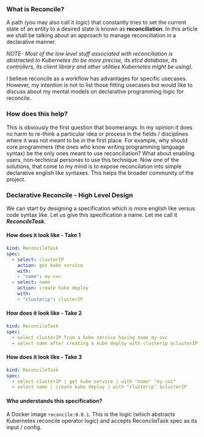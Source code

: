 ### What is Reconcile?
A path (you may also call it _logic_) that constantly tries to set the current state of an entity to a desired state is known 
as **reconciliation**. In this article we shall be talking about an approach to manage reconciliation in a declarative manner.

_NOTE- Most of the low level stuff associated with reconciliation is abstracted to Kubernetes (to be more precise, its etcd database, its controllers, its client library and other utilities Kubernetes might be using)._

I believe reconcile as a workflow has advantages for specific usecases. However, my intention is not to list those fitting
usecases but would like to discuss about my mental models on declarative programming logic for reconcile.

### How does this help?
This is obviously the first question that boomerangs. In my opinion it does no harm to re-think a particular idea or process 
in the fields / disciplines where it was not meant to be in the first place. For example, why should core programmers (the ones
who know writing programming language syntax) be the only ones meant to use reconciliation? What about enabling users, 
non-technical personas to use this technique. Now one of the solutions, that come to my mind is to expose reconcilation into
simple declarative english like syntaxes. This helps the broader community of the project.

### Declarative Reconcile - High Level Design
We can start by designing a specification which is more english like versus code syntax like. Let us give this specification a
name. Let me call it _**ReconcileTask**_.

#### How does it look like - Take 1
```yaml
kind: ReconcileTask
spec:
  - select: clusterIP
    action: get kube service
    with:
    - "name": my-svc
  - select: name 
    action: create kube deploy
    with: 
    - "clusterip": clusterIP
```
#### How does it look like - Take 2
```yaml
kind: ReconcileTask
spec:
  - select clusterIP from a kube service having name my-svc
  - select name after creating a kube deploy with clusterip $clusterIP
```
#### How does it look like - Take 3
```yaml
kind: ReconcileTask
spec:
  - select clusterIP | get kube service | with "name" "my-svc"
  - select name | create kube deploy | with "clusterip" $clusterIP
```

#### Who understands this specification?
A Docker image `reconcile:0.0.1`. This is the logic (which abstracts Kubernetes reconcile operator logic) and accepts 
ReconcileTask spec as its input / config.
